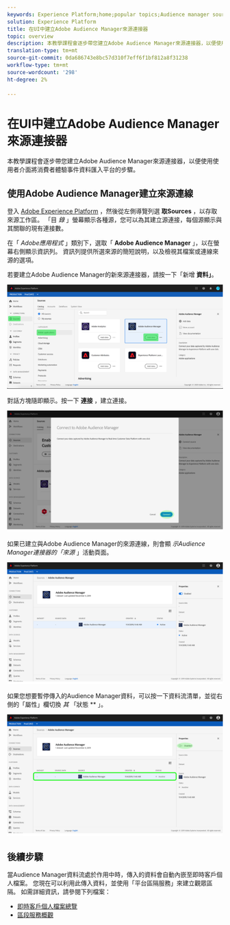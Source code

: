 ```yaml
---
keywords: Experience Platform;home;popular topics;Audience manager source connector;Audience Manager;audience manager connector
solution: Experience Platform
title: 在UI中建立Adobe Audience Manager來源連接器
topic: overview
description: 本教學課程會逐步帶您建立Adobe Audience Manager來源連接器，以便使用使用者介面將消費者體驗事件資料匯入平台的步驟。
translation-type: tm+mt
source-git-commit: 0da686743e8bc57d310f7eff6f1bf812a8f31238
workflow-type: tm+mt
source-wordcount: '298'
ht-degree: 2%

---
```



# 在UI中建立Adobe Audience Manager來源連接器

本教學課程會逐步帶您建立Adobe Audience Manager來源連接器，以便使用使用者介面將消費者體驗事件資料匯入平台的步驟。

## 使用Adobe Audience Manager建立來源連線

登入 [Adobe Experience Platform](https://platform.adobe.com) ，然後從左側導覽列選 **取Sources** ，以存取來源工作區。 「目 *錄* 」螢幕顯示各種源，您可以為其建立源連接，每個源顯示與其關聯的現有連接數。

在「 *Adobe應用程式* 」類別下，選取「 **Adobe Audience Manager** 」，以在螢幕右側顯示資訊列。 資訊列提供所選來源的簡短說明，以及檢視其檔案或連線來源的選項。

若要建立Adobe Audience Manager的新來源連接器，請按一下「新增 **資料」**。

![](../../../../images/tutorials/create/aam/catalog.png)

對話方塊隨即顯示。按一下 **連接** ，建立連接。

![](../../../../images/tutorials/create/aam/connect_full.png)

如果已建立與Adobe Audience Manager的來源連線，則會顯 *示Audience Manager連接器的「來源* 」活動頁面。

![](../../../../images/tutorials/create/aam/flow.png)

如果您想要暫停傳入的Audience Manager資料，可以按一下資料流清單，並從右側的「屬性」欄切換 *其* 「狀態 ** 」。

![](../../../../images/tutorials/create/aam/flow_disable.png)

## 後續步驟

當Audience Manager資料流處於作用中時，傳入的資料會自動內嵌至即時客戶個人檔案。 您現在可以利用此傳入資料，並使用「平台區隔服務」來建立觀眾區隔。 如需詳細資訊，請參閱下列檔案：

- [即時客戶個人檔案總覽](../../../../../profile/home.md)
- [區段服務概觀](../../../../../segmentation/home.md)
